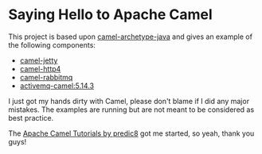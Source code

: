 # Saying Hello to Apache Camel

This project is based upon [camel-archetype-java](https://search.maven.org/#search%7Cga%7C1%7Ca%3A%22camel-archetype-java%22) and gives an example of the following components:

- [camel-jetty](http://camel.apache.org/jetty.html)
- [camel-http4](http://camel.apache.org/http4.html)
- [camel-rabbitmq](http://camel.apache.org/rabbitmq.html)
- [activemq-camel:5.14.3](http://camel.apache.org/activemq.html)

I just got my hands dirty with Camel, please don't blame if I did any major mistakes. The examples are running but are not meant to be considered as best practice.

The [Apache Camel Tutorials by predic8](https://www.youtube.com/playlist?list=PL_OwzAze_jNuX8efViuNobLeIPIOyFgjv) got me started, so yeah, thank you guys! 



